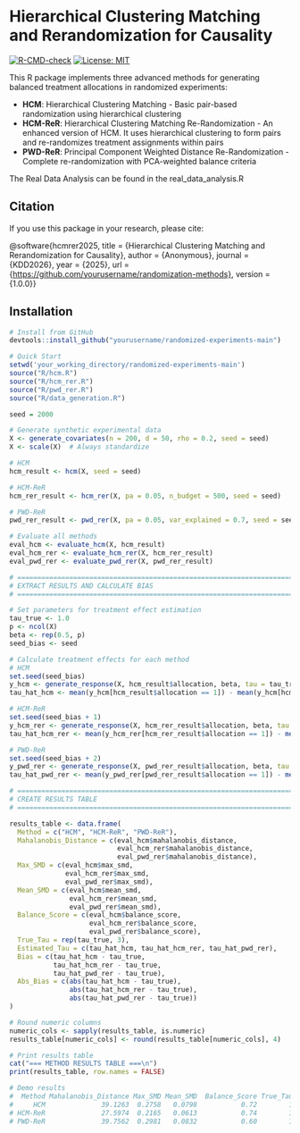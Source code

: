 # Hierarchical Clustering Matching and Rerandomization for Causality

[![R-CMD-check](https://github.com/yourusername/randomized-experiments/workflows/R-CMD-check/badge.svg)](https://github.com/yourusername/randomized-experiments/actions)
[![License: MIT](https://img.shields.io/badge/License-MIT-yellow.svg)](https://opensource.org/licenses/MIT)

This R package implements three advanced methods for generating balanced treatment allocations in randomized experiments:

- **HCM**: Hierarchical Clustering Matching - Basic pair-based randomization using hierarchical clustering
- **HCM-ReR**: Hierarchical Clustering Matching Re-Randomization - An enhanced version of HCM. It uses hierarchical clustering to form pairs and re-randomizes treatment assignments within pairs 
- **PWD-ReR**: Principal Component Weighted Distance Re-Randomization - Complete re-randomization with PCA-weighted balance criteria

The Real Data Analysis can be found in the real_data_analysis.R

## Citation
If you use this package in your research, please cite:

@software{hcmrer2025,
  title = {Hierarchical Clustering Matching and Rerandomization for Causality},
  author = {Anonymous},
  journal = {KDD2026},
  year = {2025},
  url = {https://github.com/yourusername/randomization-methods},
  version = {1.0.0}}

## Installation

```r
# Install from GitHub
devtools::install_github("yourusername/randomized-experiments-main")

# Quick Start
setwd('your_working_directory/randomized-experiments-main')
source("R/hcm.R")
source("R/hcm_rer.R")
source("R/pwd_rer.R")
source("R/data_generation.R")

seed = 2000

# Generate synthetic experimental data
X <- generate_covariates(n = 200, d = 50, rho = 0.2, seed = seed)
X <- scale(X)  # Always standardize

# HCM
hcm_result <- hcm(X, seed = seed)

# HCM-ReR
hcm_rer_result <- hcm_rer(X, pa = 0.05, n_budget = 500, seed = seed)

# PWD-ReR
pwd_rer_result <- pwd_rer(X, pa = 0.05, var_explained = 0.7, seed = seed)

# Evaluate all methods
eval_hcm <- evaluate_hcm(X, hcm_result)
eval_hcm_rer <- evaluate_hcm_rer(X, hcm_rer_result)  
eval_pwd_rer <- evaluate_pwd_rer(X, pwd_rer_result)

# ============================================================================
# EXTRACT RESULTS AND CALCULATE BIAS
# ============================================================================

# Set parameters for treatment effect estimation
tau_true <- 1.0
p <- ncol(X)
beta <- rep(0.5, p)
seed_bias <- seed

# Calculate treatment effects for each method
# HCM
set.seed(seed_bias)
y_hcm <- generate_response(X, hcm_result$allocation, beta, tau = tau_true, seed = seed_bias)
tau_hat_hcm <- mean(y_hcm[hcm_result$allocation == 1]) - mean(y_hcm[hcm_result$allocation == 0])

# HCM-ReR
set.seed(seed_bias + 1)
y_hcm_rer <- generate_response(X, hcm_rer_result$allocation, beta, tau = tau_true, seed = seed_bias + 1)
tau_hat_hcm_rer <- mean(y_hcm_rer[hcm_rer_result$allocation == 1]) - mean(y_hcm_rer[hcm_rer_result$allocation == 0])

# PWD-ReR
set.seed(seed_bias + 2)
y_pwd_rer <- generate_response(X, pwd_rer_result$allocation, beta, tau = tau_true, seed = seed_bias + 2)
tau_hat_pwd_rer <- mean(y_pwd_rer[pwd_rer_result$allocation == 1]) - mean(y_pwd_rer[pwd_rer_result$allocation == 0])

# ============================================================================
# CREATE RESULTS TABLE
# ============================================================================

results_table <- data.frame(
  Method = c("HCM", "HCM-ReR", "PWD-ReR"),
  Mahalanobis_Distance = c(eval_hcm$mahalanobis_distance, 
                           eval_hcm_rer$mahalanobis_distance, 
                           eval_pwd_rer$mahalanobis_distance),
  Max_SMD = c(eval_hcm$max_smd, 
              eval_hcm_rer$max_smd, 
              eval_pwd_rer$max_smd),
  Mean_SMD = c(eval_hcm$mean_smd, 
               eval_hcm_rer$mean_smd, 
               eval_pwd_rer$mean_smd),
  Balance_Score = c(eval_hcm$balance_score, 
                    eval_hcm_rer$balance_score, 
                    eval_pwd_rer$balance_score),
  True_Tau = rep(tau_true, 3),
  Estimated_Tau = c(tau_hat_hcm, tau_hat_hcm_rer, tau_hat_pwd_rer),
  Bias = c(tau_hat_hcm - tau_true, 
           tau_hat_hcm_rer - tau_true, 
           tau_hat_pwd_rer - tau_true),
  Abs_Bias = c(abs(tau_hat_hcm - tau_true), 
               abs(tau_hat_hcm_rer - tau_true), 
               abs(tau_hat_pwd_rer - tau_true))
)

# Round numeric columns
numeric_cols <- sapply(results_table, is.numeric)
results_table[numeric_cols] <- round(results_table[numeric_cols], 4)

# Print results table
cat("=== METHOD RESULTS TABLE ===\n")
print(results_table, row.names = FALSE)

# Demo results
#  Method Mahalanobis_Distance Max_SMD Mean_SMD  Balance_Score True_Tau Estimated_Tau    Bias Abs_Bias
#     HCM              39.1263  0.2758   0.0798           0.72        1        1.0706  0.0706   0.0706
# HCM-ReR              27.5974  0.2165   0.0613           0.74        1        0.9569 -0.0431   0.0431
# PWD-ReR              39.7562  0.2981   0.0832           0.60        1        0.7704 -0.2296   0.2296
